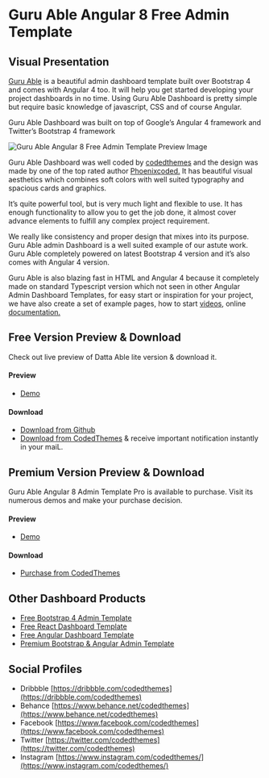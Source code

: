 # Guru Able Angular 8 Free Admin Template

## Visual Presentation

[Guru Able](https://codedthemes.com/item/guru-able-free-angular-admin-template/) is a beautiful admin dashboard template built over Bootstrap 4 and comes with Angular 4 too. It will help you get started developing your project dashboards in no time. Using Guru Able Dashboard is pretty simple but require basic knowledge of javascript, CSS and of course Angular.

Guru Able Dashboard was built on top of Google’s Angular 4 framework and Twitter’s Bootstrap 4 framework

![Guru Able Angular 8 Free Admin Template Preview Image](https://camo.envatousercontent.com/9d63143b085cfd94d1c9593618a5d8810c9c217d/687474703a2f2f68746d6c2e636f6465647468656d65732e636f6d2f677572752d61626c652f6164762d62616e6e65722f6164762d62616e6e65722e6a7067)

Guru Able Dashboard was well coded by [codedthemes](https://codedthemes.com/) and the design was made by one of the top rated author [Phoenixcoded.](http://phoenixcoded.net/) It has beautiful visual aesthetics which combines soft colors with well suited typography and spacious cards and graphics. 

It’s quite powerful tool, but is very much light and flexible to use. It has enough functionality to allow you to get the job done, it almost cover advance elements to fulfill any complex project requirement.

We really like consistency and proper design that mixes into its purpose. Guru Able admin Dashboard is a well suited example of our astute work. Guru Able completely powered on latest Bootstrap 4 version and it’s also comes with Angular 4 version.

Guru Able is also blazing fast in HTML and Angular 4 because it completely made on standard Typescript version which not seen in other Angular Admin Dashboard Templates, for easy start or inspiration for your project, we have also create a set of example pages, how to start [videos](https://vimeo.com/user71234925), online [documentation.](https://codedthemes.com/demos/admin-templates/guru-able/doc/) 

## Free Version Preview & Download

Check out live preview of Datta Able lite version & download it.

#### Preview

 - [Demo](http://lite.codedthemes.com/guru-able/angular/default/dashboard)

#### Download

 - [Download from Github](https://github.com/codedthemes/guru-able-free-angular-admin-template)
 - [Download from CodedThemes](https://codedthemes.com/item/guru-able-free-angular-admin-template/) & receive important notification instantly in your maiL.
 
 ## Premium Version Preview & Download

Guru Able Angular 8 Admin Template Pro is available to purchase. Visit its numerous demos and make your purchase decision.

#### Preview

 - [Demo](https://codedthemes.com/demos/admin-templates/guru-able/)

#### Download

 - [Purchase from CodedThemes](https://codedthemes.com/item/guru-able-angular-admin-template/)

## Other Dashboard Products

 - [Free Bootstrap 4 Admin Template](https://codedthemes.com/item/category/free-templates/free-bootstrap-admin-templates)
 - [Free React Dashboard Template](https://codedthemes.com/item/category/free-templates/free-react-admin-templates)
 - [Free Angular Dashboard Template](https://codedthemes.com/item/category/free-templates/free-angular-admin-templates)
 - [Premium Bootstrap & Angular Admin Template](https://codedthemes.com/item/category/templates/admin-templates/)
 
## Social Profiles
 - Dribbble [https://dribbble.com/codedthemes](https://dribbble.com/codedthemes)
 - Behance [https://www.behance.net/codedthemes](https://www.behance.net/codedthemes)
 - Facebook [https://www.facebook.com/codedthemes](https://www.facebook.com/codedthemes)
 - Twitter [https://twitter.com/codedthemes](https://twitter.com/codedthemes)
 - Instagram [https://www.instagram.com/codedthemes/](https://www.instagram.com/codedthemes/)